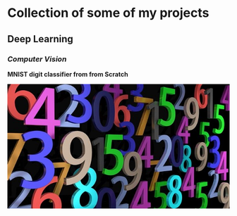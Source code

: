 # Collection of some of my projects

## Deep Learning

### *Computer Vision*

**MNIST digit classifier from from Scratch**

[1]:/resources/img/pay-2662758_640.jpg
[![MNSIT][1]](https://github.com/vipulrai91/tensorflow-projects/blob/master/mnist_tf_scratch.py)

